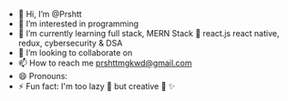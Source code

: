 - 👋 Hi, I’m @Prshtt
- 👀 I’m interested in programming 
- 🌱 I’m currently learning full stack, MERN Stack 🚀 react.js react native, redux, cybersecurity & DSA
- 💞️ I’m looking to collaborate on 
- 📫 How to reach me prshttmgkwd@gmail.com
- 😄 Pronouns: 
- ⚡ Fun fact: I'm too lazy 🦥 but creative 🚀 ✨ 

<!---
Prshtt/Prshtt is a ✨ special ✨ repository because its `README.md` (this file) appears on your GitHub profile.
You can click the Preview link to take a look at your changes.
--->
